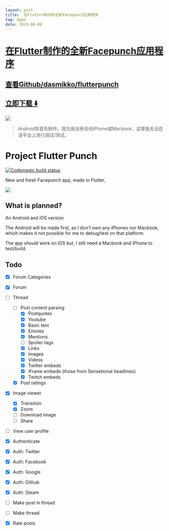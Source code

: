 ```yaml
---
layout: post
title:  在Flutter制作的全新Facepunch应用程序
tag: Apps
date: 2019-06-08
---
```


# [在Flutter制作的全新Facepunch应用程序 ](http://github.com/dasmikko/flutterpunch) 



## [查看Github/dasmikko/flutterpunch](http://github.com/dasmikko/flutterpunch)
## [立即下载 ️⬇️ ](https://codeload.github.com/dasmikko/flutterpunch/zip/master) 


 
![](https://flutterawesome.com/content/images/2019/02/news.jpg)
 
>
> Android将首先制作，因为我没有任何iPhone或Macbook，这使我无法在该平台上进行调试/测试。
>

 
# Project Flutter Punch
[![Codemagic build status](https://api.codemagic.io/apps/5c4de4ea033c3f000fa04ef1/5c4de4ea033c3f000fa04ef0/status_badge.svg)](https://codemagic.io/apps/5c4de4ea033c3f000fa04ef1/5c4de4ea033c3f000fa04ef0/latest_build)

New and fresh Facepunch app, made in Flutter,

![](https://i.imgur.com/e5L6bAn.png)

## What is planned?
An Android and iOS version

The Android will be made first, as I don't own any iPhones nor Macbook, which makes it not possible for me to debug/test on that platform.

The app *should* work on iOS but, I still need a Macbook and iPhone to test/build.

## Todo
- [x] Forum Categories
- [x] Forum
- [ ] Thread
  - [ ] Post content parsing 
    - [x] Postquotes
    - [x] Youtube
    - [x] Basic text
    - [x] Emotes
    - [x] Mentions
    - [ ] Spoiler tags
    - [x] Links
    - [x] Images
    - [x] Videos
    - [x] Twitter embeds 
    - [x] iFrame embeds (those from Sensetional headlines)
    - [x] Twitch embeds
  - [x] Post ratings
- [x] Image viewer
  - [x] Transition
  - [x] Zoom
  - [ ] Download image
  - [ ] Share
- [ ] View user profile
- [x] Authenticate
- [x] Auth: Twitter
- [x] Auth: Facebook
- [x] Auth: Google
- [x] Auth: Github
- [x] Auth: Steam
- [ ] Make post in thread
- [ ] Make thread
- [x] Rate posts

